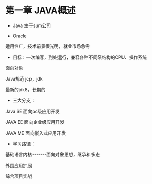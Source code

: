 # 第一章 JAVA概述

* Java 生于sum公司

* Oracle

适用性广，技术前景很光明，就业市场急需

* 目标：一次编写，到处运行，兼容各种不同系结构的CPU、操作系统

面向对象

Java规范 jcp，jdk

最新的jdk8，长期的

* 三大分支：

Java SE 面向pc级应用开发

JAVA EE 面向企业级应用开发

JAVA ME 面向嵌入式应用开发

* 学习路径：

基础语言内核-------面向对象思想，继承和多态 

外围应用扩展

综合项目实战












































